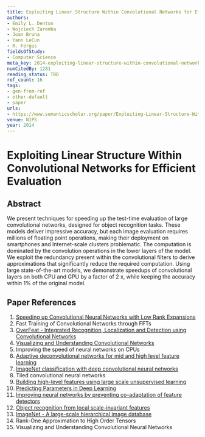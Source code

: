 ```yaml
---
title: Exploiting Linear Structure Within Convolutional Networks for Efficient Evaluation
authors:
- Emily L. Denton
- Wojciech Zaremba
- Joan Bruna
- Yann LeCun
- R. Fergus
fieldsOfStudy:
- Computer Science
meta_key: 2014-exploiting-linear-structure-within-convolutional-networks-for-efficient-evaluation
numCitedBy: 1281
reading_status: TBD
ref_count: 16
tags:
- gen-from-ref
- other-default
- paper
urls:
- https://www.semanticscholar.org/paper/Exploiting-Linear-Structure-Within-Convolutional-Denton-Zaremba/e5ae8ab688051931b4814f6d32b18391f8d1fa8d?sort=total-citations
venue: NIPS
year: 2014
---
```


# Exploiting Linear Structure Within Convolutional Networks for Efficient Evaluation

## Abstract

We present techniques for speeding up the test-time evaluation of large convolutional networks, designed for object recognition tasks. These models deliver impressive accuracy, but each image evaluation requires millions of floating point operations, making their deployment on smartphones and Internet-scale clusters problematic. The computation is dominated by the convolution operations in the lower layers of the model. We exploit the redundancy present within the convolutional filters to derive approximations that significantly reduce the required computation. Using large state-of-the-art models, we demonstrate speedups of convolutional layers on both CPU and GPU by a factor of 2 x, while keeping the accuracy within 1% of the original model.

## Paper References

1. [Speeding up Convolutional Neural Networks with Low Rank Expansions](2014-speeding-up-convolutional-neural-networks-with-low-rank-expansions.md)
2. Fast Training of Convolutional Networks through FFTs
3. [OverFeat - Integrated Recognition, Localization and Detection using Convolutional Networks](2014-overfeat-integrated-recognition-localization-and-detection-using-convolutional-networks.md)
4. [Visualizing and Understanding Convolutional Networks](2014-visualizing-and-understanding-convolutional-networks.md)
5. Improving the speed of neural networks on CPUs
6. [Adaptive deconvolutional networks for mid and high level feature learning](2011-adaptive-deconvolutional-networks-for-mid-and-high-level-feature-learning.md)
7. [ImageNet classification with deep convolutional neural networks](2012-imagenet-classification-with-deep-convolutional-neural-networks.md)
8. Tiled convolutional neural networks
9. [Building high-level features using large scale unsupervised learning](2013-building-high-level-features-using-large-scale-unsupervised-learning.md)
10. [Predicting Parameters in Deep Learning](2013-predicting-parameters-in-deep-learning.md)
11. [Improving neural networks by preventing co-adaptation of feature detectors](2012-improving-neural-networks-by-preventing-co-adaptation-of-feature-detectors.md)
12. [Object recognition from local scale-invariant features](1999-object-recognition-from-local-scale-invariant-features.md)
13. [ImageNet - A large-scale hierarchical image database](2009-imagenet-a-large-scale-hierarchical-image-database.md)
14. Rank-One Approximation to High Order Tensors
15. Visualizing and Understanding Convolutional Neural Networks
